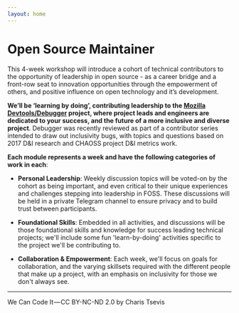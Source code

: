 ```yaml
---
layout: home
---
```

# Open Source Maintainer

This 4-week workshop will introduce a cohort of technical contributors to the opportunity of leadership in open source - as a career bridge and a front-row seat to innovation opportunities through the empowerment of others, and positive influence on open technology and it’s development.

**We’ll be ‘learning by doing’, contributing leadership to the [Mozilla Devtools/Debugger](https://developer.mozilla.org/en-US/docs/Tools/Debugger) project, where project leads and engineers are dedicated to your success, and the future of a more inclusive and diverse project**. Debugger was recently reviewed as part of a contributor series intended to draw out inclusivity bugs, with topics and questions based on 2017 D&I research and CHAOSS project D&I metrics work.

**Each module represents a week and have the following categories of work in each**:

- **Personal Leadership**: Weekly discussion topics will be voted-on by the cohort as being important, and even critical to their unique experiences and challenges stepping into leadership in FOSS. These discussions will be held in a private Telegram channel to ensure privacy and to build trust between participants.

- **Foundational Skills**: Embedded in all activities, and discussions will be those foundational skills and knowledge for success leading technical projects; we'll include some fun 'learn-by-doing' activities specific to the project we'll be contributing to.

- **Collaboration & Empowerment**: Each week, we'll focus on goals for collaboration, and the varying skillsets required with the different people that make up a project, with an emphasis on inclusivity for those we don't always see.


<!-- ![](https://cdn-images-1.medium.com/max/727/1*05izpeFSpa9xUbRdgUcBHQ.jpeg) -->
<hr>
We Can Code It — CC BY-NC-ND 2.0 by Charis Tsevis
